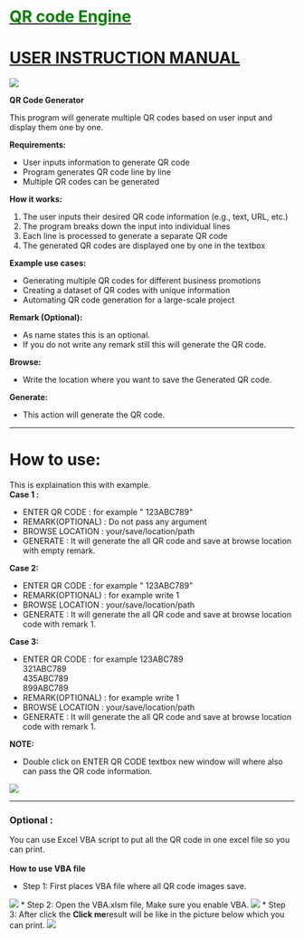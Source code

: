# <u><font color="Green">QR code Engine </font></u>
# <u>USER INSTRUCTION MANUAL </u>

<img src="images/main_window.png">
<Br>

**QR Code Generator**

This program will generate multiple QR codes based on user input and display them one by one.

**Requirements:**

* User inputs information to generate QR code
* Program generates QR code line by line
* Multiple QR codes can be generated

**How it works:**

1. The user inputs their desired QR code information (e.g., text, URL, etc.)
2. The program breaks down the input into individual lines
3. Each line is processed to generate a separate QR code
4. The generated QR codes are displayed one by one in the textbox

**Example use cases:**

* Generating multiple QR codes for different business promotions
* Creating a dataset of QR codes with unique information
* Automating QR code generation for a large-scale project

**Remark (Optional):**
* As name states this is an optional.
* If you do not write any remark still this will generate the QR code.

**Browse:**
* Write the location where you want to save the Generated QR code.

**Generate:**
* This action will generate the QR code.
<hr>

# How to use:
This is explaination this with example.<br>
**Case 1 :**

* ENTER QR CODE : for example " 123ABC789" 
* REMARK(OPTIONAL) : Do not pass any argument 
* BROWSE LOCATION :  your/save/location/path
* GENERATE : It will generate the all QR code and save at browse location with empty remark.

**Case 2:**
* ENTER QR CODE : for example " 123ABC789" 
* REMARK(OPTIONAL) : for example write 1 
* BROWSE LOCATION :  your/save/location/path
* GENERATE : It will generate the all QR code and save at browse location code with remark 1.

**Case 3:**
* ENTER QR CODE : for example
123ABC789<br>
321ABC789<br>
435ABC789<br>
899ABC789<br>
* REMARK(OPTIONAL) : for example write 1 
* BROWSE LOCATION :  your/save/location/path
* GENERATE : It will generate the all QR code and save at browse location code with remark 1.

**NOTE:**
* Double click on ENTER QR CODE textbox new window will 
where also can pass the QR code information.
<img src="images/subwindow.png">
<hr>

### Optional :
You can use Excel VBA script to put all the QR code in one excel file so you can print.<br><br>
**How to use VBA file**
* Step 1: First places VBA file where all QR code images save.
<img src="images/filelocation.png">
* Step 2: Open the VBA.xlsm file, Make sure you enable VBA.
<img src="images/VBA.png">
* Step 3: After click the <strong>Click me</strong>result will be like in the picture below which you can print.
<img src="images/after_click_me.png">
